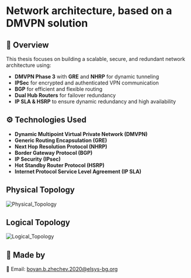 # Network architecture, based on a DMVPN solution


## 📌 Overview  
This thesis focuses on building a scalable, secure, and redundant network architecture using:  
- **DMVPN Phase 3** with **GRE** and **NHRP** for dynamic tunneling  
- **IPSec** for encrypted and authenticated VPN communication  
- **BGP** for efficient and flexible routing  
- **Dual Hub Routers** for failover redundancy  
- **IP SLA & HSRP** to ensure dynamic redundancy and high availability  


## ⚙️ Technologies Used  
- **Dynamic Multipoint Virtual Private Network (DMVPN)**
- **Generic Routing Encapsulation (GRE)**
- **Next Hop Resolution Protocol (NHRP)**
- **Border Gateway Protocol (BGP)**
- **IP Security (IPsec)**
- **Hot Standby Router Protocol (HSRP)**
- **Internet Protocol Service Level Agreement (IP SLA)**  



## Physical Topology
![Physical_Topology](https://github.com/user-attachments/assets/b1b15899-2195-405c-9ce6-ee3f56054edb)



## Logical Topology
![Logical_Topology](https://github.com/user-attachments/assets/2fae7652-ccf4-44cf-9b13-4278dd53f174)



## 📢 Made by
📧 Email: boyan.b.zhechev.2020@elsys-bg.org


